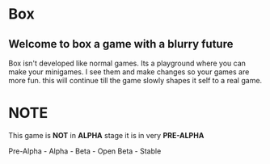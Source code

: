 # Box
## Welcome to box a game with a blurry future

Box isn't developed like normal games. Its a playground where you can make your minigames. I see them and make changes so your games are more fun. this will continue till the game slowly shapes it self to a real game.

# NOTE

This game is **NOT** in **ALPHA** stage it is in very **PRE-ALPHA**

Pre-Alpha - Alpha - Beta - Open Beta - Stable
